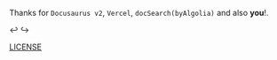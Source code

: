 Thanks for `Docusaurus v2`, `Vercel`, `docSearch(byAlgolia)` and also **you**!.

↩︎ ↪︎

[LICENSE](https://vividarmy-wikinotes.vercel.app/help/LICENSE)
